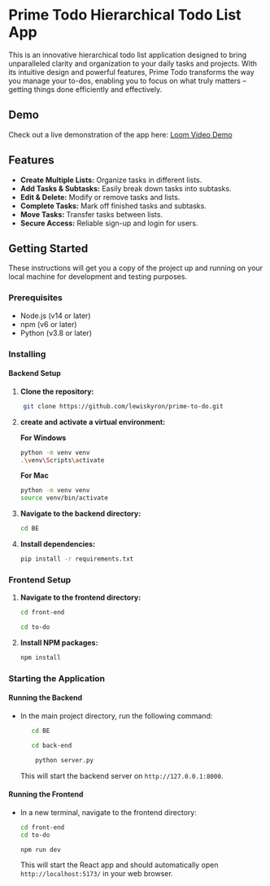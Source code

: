 # Prime Todo  Hierarchical Todo List App

This is an innovative hierarchical todo list application designed to bring unparalleled clarity and organization to your daily tasks and projects. With its intuitive design and powerful features, Prime Todo transforms the way you manage your to-dos, enabling you to focus on what truly matters – getting things done efficiently and effectively.

## Demo

Check out a live demonstration of the app here: [Loom Video Demo](https://www.loom.com/share/c1e15da854494bd1b0dc9f758df67fa0?sid=bcd67e1e-fb7b-42fc-b8c8-8af25eb481d6)

## Features 
- **Create Multiple Lists:** Organize tasks in different lists.
- **Add Tasks & Subtasks:** Easily break down tasks into subtasks.
- **Edit & Delete:** Modify or remove tasks and lists.
- **Complete Tasks:** Mark off finished tasks and subtasks.
- **Move Tasks:** Transfer tasks between lists.
- **Secure Access:** Reliable sign-up and login for users.

## Getting Started

These instructions will get you a copy of the project up and running on your local machine for development and testing purposes.

### Prerequisites
- Node.js (v14 or later)
- npm (v6 or later)
- Python (v3.8 or later)

### Installing
#### Backend Setup
1. **Clone the repository:**
```bash
    git clone https://github.com/lewiskyron/prime-to-do.git
```

2. **create and activate a virtual environment:**

    **For Windows**
    ```bash
    python -m venv venv
    .\venv\Scripts\activate
    ```
    
    **For Mac**
    ```bash
    python -m venv venv
    source venv/bin/activate
    ``` 
3. **Navigate to the backend directory:**

    ```bash
    cd BE
    ```
4. **Install dependencies:**

    ```bash
    pip install -r requirements.txt
    ```


### Frontend Setup
1. **Navigate to the frontend directory:**

    ```bash
    cd front-end
    ```
     ```bash
    cd to-do
    ```


2. **Install NPM packages:**

    ```bash
    npm install
    ```

### Starting the Application

#### Running the Backend

- In the main project directory, run the following command:
    ```bash
       cd BE
    ```
    ```bash
       cd back-end
    ```

    ```bash
        python server.py
    ```

  This will start the backend server on `http://127.0.0.1:8000`.


#### Running the Frontend

- In a new terminal, navigate to the frontend directory:
    ```bash
    cd front-end
    cd to-do
    ```

    ```bash
    npm run dev
    ```

  This will start the React app and should automatically open `http://localhost:5173/` in your web browser.


